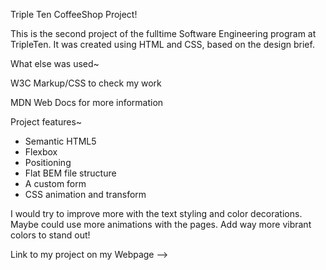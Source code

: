 Triple Ten CoffeeShop Project!

This is the second project of the fulltime Software Engineering program at TripleTen. 
It was created using HTML and CSS, based on the design brief.

What else was used~

W3C Markup/CSS to check my work

MDN Web Docs for more information

Project features~

- Semantic HTML5
- Flexbox
- Positioning
- Flat BEM file structure
- A custom form
- CSS animation and transform

I would try to improve more with the text styling and color decorations.
Maybe could use more animations with the pages.
Add way more vibrant colors to stand out!

Link to my project on my Webpage --> 
